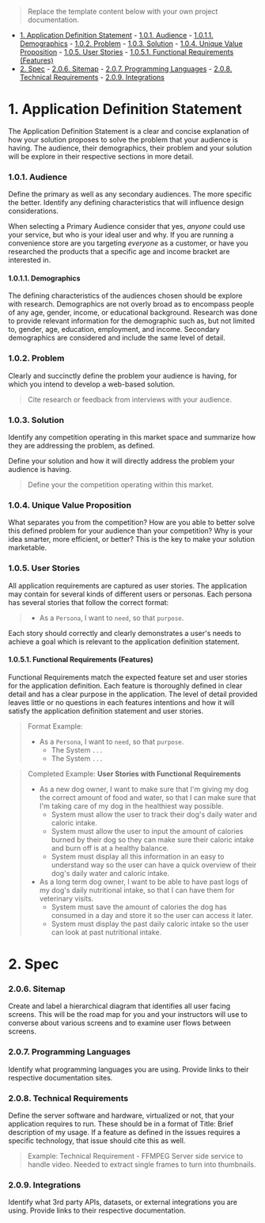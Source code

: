 > Replace the template content below with your own project documentation. 

<!-- TOC -->

- [1. Application Definition Statement](#1-application-definition-statement)
        - [1.0.1. Audience](#101-audience)
            - [1.0.1.1. Demographics](#1011-demographics)
        - [1.0.2. Problem](#102-problem)
        - [1.0.3. Solution](#103-solution)
        - [1.0.4. Unique Value Proposition](#104-unique-value-proposition)
        - [1.0.5. User Stories](#105-user-stories)
            - [1.0.5.1. Functional Requirements (Features)](#1051-functional-requirements-features)
- [2. Spec](#2-spec)
        - [2.0.6. Sitemap](#206-sitemap)
        - [2.0.7. Programming Languages](#207-programming-languages)
        - [2.0.8. Technical Requirements](#208-technical-requirements)
        - [2.0.9. Integrations](#209-integrations)

<!-- /TOC -->

# 1. Application Definition Statement

The Application Definition Statement is a clear and concise explanation of how your solution proposes to solve the problem that your audience is having. The audience, their demographics, their problem and your solution will be explore in their respective sections in more detail.

### 1.0.1. Audience

Define the primary as well as any secondary audiences. The more specific the better. Identify any defining characteristics that will influence design considerations. 

When selecting a Primary Audience consider that yes, *anyone* could use your service, but who is your ideal user and why. If you are running a convenience store are you targeting *everyone* as a customer, or have you researched the products that a specific age and income bracket are interested in.

#### 1.0.1.1. Demographics

The defining characteristics of the audiences chosen should be explore with research. Demographics are not overly broad as to encompass people of any age, gender, income, or educational background. Research was done to provide relevant information for the demographic such as, but not limited to, gender, age, education, employment, and income. Secondary demographics are considered and include the same level of detail.

### 1.0.2. Problem

Clearly and succinctly define the problem your audience is having, for which you intend to develop a web-based solution.

> Cite research or feedback from interviews with your audience. 

### 1.0.3. Solution

Identify any competition operating in this market space and summarize how they are addressing the problem, as defined.

Define your solution and how it will directly address the problem your audience is having.

> Define your the competition operating within this market.

### 1.0.4. Unique Value Proposition

What separates you from the competition? How are you able to better solve this defined problem for your audience than your competition? Why is your idea smarter, more efficient, or better? This is the key to make your solution marketable.

### 1.0.5. User Stories

All application requirements are captured as user stories. The application may contain for several kinds of different users or personas. Each persona has several stories that follow the correct format:

> * As a `Persona`, I want to `need`, so that `purpose`.

Each story should correctly and clearly demonstrates a user's needs to achieve a goal which is relevant to the application definition statement.

#### 1.0.5.1. Functional Requirements (Features)

Functional Requirements match the expected feature set and user stories for the application definition. Each feature is thoroughly defined in clear detail and has a clear purpose in the application. The level of detail provided leaves little or no questions in each features intentions and how it will satisfy the application definition statement and user stories.

> Format Example:
> * As a `Persona`, I want to `need`, so that `purpose`.
>   * The System `...`
>   * The System `...`

> Completed Example:
> **User Stories with Functional Requirements**
> * As a new dog owner, I want to make sure that I'm giving my dog the correct amount of food and water, so that I can make sure that I'm taking care of my dog in the healthiest way possible.
>   * System must allow the user to track their dog's daily water and caloric intake.
>   * System must allow the user to input the amount of calories burned by their dog so they can make sure their caloric intake and burn off is at a healthy balance.
>   * System must display all this information in an easy to understand way so the user can have a quick overview of their dog's daily water and caloric intake.
> * As a long term dog owner, I want to be able to have past logs of my dog's daily nutritional intake, so that I can have them for veterinary visits.
>   * System must save the amount of calories the dog has consumed in a day and store it so the user can access it later.
>   * System must display the past daily caloric intake so the user can look at past nutritional intake.

# 2. Spec

### 2.0.6. Sitemap

Create and label a hierarchical diagram that identifies all user facing screens. This will be the road map for you and your instructors will use to converse about various screens and to examine user flows between screens.

### 2.0.7. Programming Languages

Identify what programming languages you are using. Provide links to their respective documentation sites.

### 2.0.8. Technical Requirements

Define the server software and hardware, virtualized or not, that your application requires to run. These should be in a format of Title: Brief description of my usage. If a feature as defined in the issues requires a specific technology, that issue should cite this as well. 

> Example: Technical Requirement - FFMPEG
> Server side service to handle video. Needed to extract single frames to turn into thumbnails.

### 2.0.9. Integrations

Identify what 3rd party APIs, datasets, or external integrations you are using. Provide links to their respective documentation.
